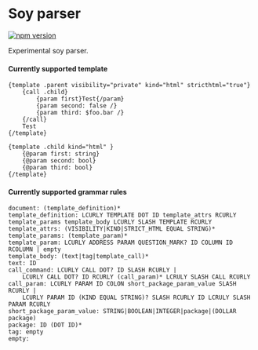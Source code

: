 # Soy parser

[![npm version](https://travis-ci.org/vm-mishchenko/soy-parser.svg?branch=master)](https://travis-ci.org/vm-mishchenko/soy-parser/builds)

Experimental soy parser.

#### Currently supported template

```closuretemplate
{template .parent visibility="private" kind="html" stricthtml="true"}
    {call .child}
        {param first}Test{/param}
        {param second: false /}
        {param third: $foo.bar /}
    {/call}
    Test
{/template}

{template .child kind="html" }
    {@param first: string}
    {@param second: bool}
    {@param third: bool}
{/template}
```

#### Currently supported grammar rules
```
document: (template_definition)*
template_definition: LCURLY TEMPLATE DOT ID template_attrs RCURLY template_params template_body LCURLY SLASH TEMPLATE RCURLY
template_attrs: (VISIBILITY|KIND|STRICT_HTML EQUAL STRING)*
template_params: (template_param)*
template_param: LCURLY ADDRESS PARAM QUESTION_MARK? ID COLUMN ID RCOLUMN | empty
template_body: (text|tag|template_call)*
text: ID
call_command: LCURLY CALL DOT? ID SLASH RCURLY |
    LCURLY CALL DOT? ID RCURLY (call_param)* LCRULY SLASH CALL RCURLY
call_param: LCURLY PARAM ID COLON short_package_param_value SLASH RCURLY |
    LCURLY PARAM ID (KIND EQUAL STRING)? SLASH RCURLY ID LCRULY SLASH PARAM RCURLY
short_package_param_value: STRING|BOOLEAN|INTEGER|package|(DOLLAR package)
package: ID (DOT ID)*
tag: empty
empty:
```